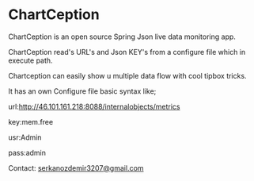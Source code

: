 # ChartCeption
ChartCeption is an open source Spring Json live data monitoring app.


ChartCeption read's URL's and Json KEY's from a configure file which in execute path.

Chartception can easily show u multiple data flow with cool tipbox tricks.

It has an own Configure file basic syntax like;

url:http://46.101.161.218:8088/internalobjects/metrics

key:mem.free

usr:Admin

pass:admin

Contact: serkanozdemir3207@gmail.com

